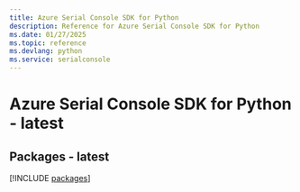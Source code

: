 ```yaml
---
title: Azure Serial Console SDK for Python
description: Reference for Azure Serial Console SDK for Python
ms.date: 01/27/2025
ms.topic: reference
ms.devlang: python
ms.service: serialconsole
---
```

# Azure Serial Console SDK for Python - latest
## Packages - latest
[!INCLUDE [packages](serial-console-index.md)]